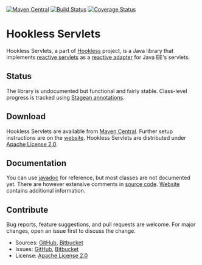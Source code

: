 [![Maven Central](https://img.shields.io/maven-central/v/com.machinezoo.hookless/hookless-servlets)](https://search.maven.org/artifact/com.machinezoo.hookless/hookless-servlets)
[![Build Status](https://travis-ci.com/robertvazan/hookless-servlets.svg?branch=master)](https://app.travis-ci.com/github/robertvazan/hookless-servlets)
[![Coverage Status](https://codecov.io/gh/robertvazan/hookless-servlets/branch/master/graph/badge.svg)](https://codecov.io/gh/robertvazan/hookless-servlets)

# Hookless Servlets #

Hookless Servlets, a part of [Hookless](https://hookless.machinezoo.com/) project, is a Java library that implements [reactive servlets](https://hookless.machinezoo.com/servlets) as a [reactive adapter](https://hookless.machinezoo.com/adapters) for Java EE's servlets.

## Status ##

The library is undocumented but functional and fairly stable. Class-level progress is tracked using [Stagean annotations](https://stagean.machinezoo.com/).

## Download ##

Hookless Servlets are available from [Maven Central](https://search.maven.org/artifact/com.machinezoo.hookless/hookless-servlets). Further setup instructions are on the [website](https://hookless.machinezoo.com/servlets). Hookless Servlets are distributed under [Apache License 2.0](LICENSE).

## Documentation ##

You can use [javadoc](https://hookless.machinezoo.com/javadocs/servlets/com/machinezoo/hookless/servlets/package-summary.html) for reference, but most classes are not documented yet. There are however extensive comments in [source code](src/main/java/com/machinezoo/hookless/servlets). [Website](https://hookless.machinezoo.com/servlets) contains additional information.

## Contribute ##

Bug reports, feature suggestions, and pull requests are welcome. For major changes, open an issue first to discuss the change.

* Sources: [GitHub](https://github.com/robertvazan/hookless-servlets), [Bitbucket](https://bitbucket.org/robertvazan/hookless-servlets)
* Issues: [GitHub](https://github.com/robertvazan/hookless-servlets/issues), [Bitbucket](https://bitbucket.org/robertvazan/hookless-servlets/issues)
* License: [Apache License 2.0](LICENSE)

